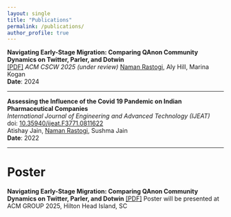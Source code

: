 ```yaml
---
layout: single
title: "Publications"
permalink: /publications/
author_profile: true
---
```




**Navigating Early-Stage Migration: Comparing QAnon Community Dynamics on Twitter, Parler, and Dotwin**  
[[PDF]](https://osf.io/exh2k)
*ACM CSCW 2025 (under review)* 
<ins>Naman Rastogi</ins>, Aly Hill, Marina Kogan  
**Date**: 2024  

---

  
**Assessing the Influence of the Covid 19 Pandemic on Indian Pharmaceutical Companies**  
*International Journal of Engineering and Advanced Technology (IJEAT)*  
doi: [10.35940/ijeat.F3771.0811622](https://doi.org/10.35940/ijeat.F3771.0811622)  
Atishay Jain, <ins>Naman Rastogi</ins>, Sushma Jain  
**Date**: 2022

---

# Poster

**Navigating Early-Stage Migration: Comparing QAnon Community Dynamics on Twitter, 	Parler, and Dotwin** 
[[PDF]](https://osf.io/xeau9/)
Poster will be presented at ACM GROUP 2025,  Hilton Head Island, SC
